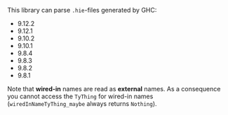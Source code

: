 This library can parse `.hie`-files generated by GHC:
 - 9.12.2
 - 9.12.1
 - 9.10.2
 - 9.10.1
 - 9.8.4
 - 9.8.3
 - 9.8.2
 - 9.8.1

Note that **wired-in** names are read as **external** names.  As a consequence
you cannot access the `TyThing` for wired-in names (`wiredInNameTyThing_maybe`
always returns `Nothing`).
